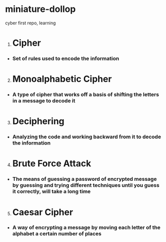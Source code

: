 # miniature-dollop
cyber first repo, learning

1. # Cipher
* ### Set of rules used to encode the information
2. # Monoalphabetic Cipher
* ### A type of cipher that works off a basis of shifting the letters in a message to decode it
3. # Deciphering
* ### Analyzing the code and working backward from it to decode the information
4. # Brute Force Attack
* ### The means of guessing a password of encrypted message by guessing and trying different techniques until you guess it correctly, will take a long time
5. # Caesar Cipher
* ### A way of encrypting a message by moving each letter of the alphabet a certain number of places
